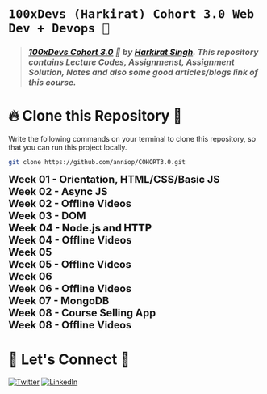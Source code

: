 # **`100xDevs (Harkirat) Cohort 3.0 Web Dev + Devops 🚀`**

> ### _[100xDevs Cohort 3.0](https://app.100xdevs.com/) 🚀 by [Harkirat Singh](https://x.com/kirat_tw). This repository contains Lecture Codes, Assignmenst, Assignment Solution, Notes and also some good articles/blogs link of this course._

# 🔥 **Clone this Repository** 💫

Write the following commands on your terminal to clone this repository, so that you can run this project locally.

```bash
git clone https://github.com/anniop/COHORT3.0.git
```

<details>
<summary style="display: inline; font-size: 20px; font-weight: 700; cursor: pointer;" title="Click on me to Expand">Week 01 - Orientation, HTML/CSS/Basic JS</summary>

## 📚 [ Week 01 - Orientation, HTML/CSS/Basic JS](./Week%2001%20-%20Orientation,%20HTML,CSS,Basic%20JS/)
### 💻 [**1.1 - Web Dev + Devops Orientation**](./Week%2001%20-%20Orientation,%20HTML,CSS,Basic%20JS/1.1%20-%20Web%20Dev%20+%20Devops%20Orientation/)


> **`Topics Covered:` HTML Basic -** Tags, Attributes, title, body, div, span, h1-h6, b, i, u, br, a, center, img, input, button... & **CSS Basic -** inline css, external css, color, background-color, selectors, class, id, font-size, font-weigth, border, padding, margin, flexbox... & **Build some part of VS Code Landing Page**.

### 💻 [**1.2 - Basics of JavaScript**](./Week%2001%20-%20Orientation,%20HTML,CSS,Basic%20JS/1.2%20-%20Basics%20of%20JavaScript/)

> **`Topics Covered:` JavaScript Basic -** Interpreted, Compiled Time Language, Dynamically Typed, Single threaded, Multithreading, Garbage collector, JavaScript Synatx, Variables, var, let, const, datatypes, numer, string, boolean, operators, functions, if/else, loops, objects, arrays, array of objects, object of objects, problem solving and solved assignment problems.
</details>

<details>
<summary style="display: inline; font-size: 20px; font-weight: 700; cursor: pointer;" title="Click on me to Expand">Week 02 - Async JS</summary>

## 📚 [Week 02 - Async JS](./Week%2002%20-%20Async%20JS/)

### 💻 [**2.1 - Async JS**](./Week%2002%20-%20Async%20JS/2.1%20-%20Async%20JS/)

> **`Topics Covered:`** Synchronous, Asynchronous Code, I/O heavy operations, fs Module, fs.readFile, fs.readFileSync, I/O bound tasks vs CPU bound tasks, Functional Arguments, Callbacks, setTimeout, Call Stack... & Solve Some Problems.

### 💻 [**2.2 - Promises**](./Week%2002%20-%20Async%20JS/2.2%20-%20Promises/)

> **`Topics Covered:`** Class and Object, Date & Map Class, Callback, setTimeOut, Promise Class, Creating promisified version of fs.readFile and Solve Some Problems.
</details>
<details>
<summary style="display: inline; font-size: 20px; font-weight: 700; cursor: pointer;" title="Click on me to Expand">Week 02 - Offline Videos</summary>

## 📚 [Week 02 - Offline Videos](./Week%2002%20-%20Offline%20Videos/)

> **`Topics Covered:`** Node.js Installation, Linux Command Basic and Advanced(cd, pwd, ls, touch, mkdir, rm, mv, cat, cp, chmod, echo, head, tail, |, wc, grep, history), Bash Scripting, Vim Editor, How to solve Assignment, Solve Basic CSS Assignment, VSCode Landing Page, Callback Hell, setTimeout(), async/await, Promisified Version of readFile using async/await and Solved Some Problems

</details>

<details>
<summary style="display: inline; font-size: 20px; font-weight: 700; cursor: pointer;" title="Click on me to Expand">Week 03 - DOM</summary>

## 📚 [Week 03 - DOM](./Week%2003%20-%20DOM/)

### 💻 [**3.1 - DOM Simple**](./Week%2003%20-%20DOM/3.1%20-%20DOM%20Simple/)

> **`Topics Covered:`** What is DOM, Why DOM, Static HTML, Dynamic HTML, Fetching Elements(querySelector, querySelectorAll, getElementById, getElementByClassName, getElementsByClassName), Updating elements(Create Stop Watch), Deleting elements(removeChild), Adding elements(createElement, appendChild) and Build Simple Todo App.


### 💻 [**3.2 - DOM Advance**](./Week%2003%20-%20DOM/3.2%20-%20DOM%20Advance/)

> **`Topics Covered:`** Complex DOM Manipulation, State Derived Frontends, State Derived Rendering, Component, State variable, render, and Build Simple Todo App with Add, Update and Delete Functionality.

</details>

<details>
<summary style="display: inline; font-size: 20px; font-weight: 800; cursor: pointer;" title="Click on me to Expand">Week 04 - Node.js and HTTP</summary>

## 📚 [Week 04 - Node.js and HTTP](./Week%2004%20-%20Node.js%20and%20HTTP/)

### 💻 [**4.1 - Node.js, Bun and JS Runtimes**](./Week%2004%20-%20Node.js%20and%20HTTP/4.1%20-%20Node.js,%20Bun%20and%20JS%20Runtimes/)

> **`Topics Covered:`** What is Node.js, V8 Engine, Bun JavaScript Runtime, Node.js Project, npm, chalk module, Internal and External Packages, `package.json` & `package-lock.json` file & Solved Some Problems.

### 💻 [**4.2 - HTTP Servers**](./Week%2004%20-%20Node.js%20and%20HTTP/4.2%20-%20HTTP%20Servers/)

> **`Topics Covered:`** HTTP Protocols, Request Response Model, Ports, Methods (GET, POST, PUT, DELETE), Response, Status Code, (2xx, 3xx, 4xx, 5xx), Body, Routes, Headers, Clients (Browser & Postman) and Created our First HTTP Server using Express.

</details>

<details>
<summary style="display: inline; font-size: 20px; font-weight: 700; cursor: pointer;" title="Click on me to Expand">Week 04 - Offline Videos

</summary>

## 📚 [Week 04 - Offline Videos](./Week%2004%20-%20Offline%20Videos/)

> **`Topics Covered:`** What and Why express?, Create HTTP Server using Express, Request Methods(GET, POST, PUT, DELETE) Status Code(200, 404, 500, 411, 403), Create Hospital Game Backend. What and Why is Middleware? and Solved Some Problems.

</details>

<details>
<summary style="display: inline; font-size: 20px; font-weight: 700; cursor: pointer;" title="Click on me to Expand">Week 05</summary>

# 📚 [Week 05](./Week%2005/)

### 💻 [**5.1 - Headers, Query params and Express**](./Week%2005/5.1%20-%20Headers,%20Query%20params%20and%20Express/)

> **`Topics Covered:`** Recap Last Week(Domain name/IP, Port, Methods, Plaintext vs JSON vs HTML response, Status Codes, Body, Routes, Express), Headers, Fetch API in the Browser, Axios, Query params, Creating our own HTTP Server using Express.

### 💻 [**5.2 - Middlewares and Cors**](./Week%2005//5.2%20-%20Middlewares%20and%20Cors/)

> **`Topics Covered:`** What and Why Middlewares and How it works?, Route specific middlewares, Inline and Global Middlewares, Commonly used middlewares(`express.json()`, `bodyParser.json()`), `CORS` - Cross origin resource sharing, Why CORS? and Solved Some Problems.

</details>

<details>
<summary style="display: inline; font-size: 20px; font-weight: 700; cursor: pointer;" title="Click on me to Expand">Week 05 - Offline Videos</summary>

## 📚 [Week 05 - Offline Videos](./Week%2005%20-%20Offline%20Videos/)

> **`Topics Covered:`** Git & GitHub in details, Arrow Functions, map(), reduce(), fetch API, Axios Library, GET, POST, PUT, DELETE request and solved som problems.

</details>

<details>
<summary style="display: inline; font-size: 20px; font-weight: 700; cursor: pointer;" title="Click on me to Expand">Week 06</summary>

## 📚 [Week 06](./Week%2006/)

### 💻 [**6.1 - HTTP Deep Dive**](./Week%2006/6.1%20-%20HTTP%20Deep%20Dive/)

> **`Topics Covered:`** What is authentication?, Auth workflow, Create an express app, Tokens and JWT (JSON Web tokens) based authentication, Tokens vs JWTs, Authorization header.

### 💻 [**6.2 - Auth and Connecting FE to BE**](./Week%2006/6.2%20-%20Auth%20and%20Connecting%20FE%20to%20BE/)

> **`Topics Covered:`** Revision of Week 6.1, Auth Middleware, logger request, LocalStorage, Connecting Frontend with Backend for Auth App...


</details>

<details>
<summary style="display: inline; font-size: 20px; font-weight: 700; cursor: pointer;" title="Click on me to Expand">Week 06 - Offline Videos</summary>

## 📚 [Week 06 - Offline Videos](./Week%2006%20-%20Offline%20Videos/)

> **`Topics Covered:`** JWT, Auth, tokens, sign(), decode(), verify() method Error Handling using try/catch block, Input Validation using Zod, MongoDB Installation and Solved Some Problems.


</details>


<details>
<summary style="display: inline; font-size: 20px; font-weight: 700; cursor: pointer;" title="Click on me to Expand">Week 07 - MongoDB</summary>

## 📚 [Week 07 - MongoDB](./Week%2007%20-%20MongoDB/)

### 💻 [**7.1 - MongoDB**](./Week%2007%20-%20MongoDB/7.1%20-%20MongoDB/)

> **`Topics Covered:`** What is authentication?, Auth workflow, Create an express app, Tokens and JWT (JSON Web tokens) based authentication, Tokens vs JWTs, Authorization header.


### 💻 [**7.2 - Passwords, Zod**](./Week%2007%20-%20MongoDB/7.2%20-%20Passwords,%20Zod/)

> **`Topics Covered:`** Recap of Week 7.1, What is Hashing and Why?, Salting, bcrypt algorithm, Error Handling using try-catch, Input Validation using Zod, ans solved signin and signup endpoints.


</details>

<details>
<summary style="display: inline; font-size: 20px; font-weight: 700; cursor: pointer;" title="Click on me to Expand">Week 08 - Course Selling App</summary>

## 📚 [Week 08 - Course Selling App](./Week%2008%20-%20Course%20Selling%20App/)

### 💻 [**8.1 - Backend of Course Selling App**](./Week%2008%20-%20Course%20Selling%20App/8.1%20-%20Backend%20of%20Course%20Selling%20App/)

> **`Topics Covered:`** Created some backend of a `Course Selling App`, project file structure & explore `p5.js-web-editor` github repository.


### 💻 [**8.2 - Backend of Course Selling App - Part 2**](./Week%2008%20-%20Course%20Selling%20App/8.2%20-%20Backend%20of%20Course%20Selling%20App%20-%20Part%202/)

> **`Topics Covered:`** Created complete backend of a `Course Selling App`.


</details>

<details>
<summary style="display: inline; font-size: 20px; font-weight: 700; cursor: pointer;" title="Click on me to Expand">Week 08 - Offline Videos</summary>

## 📚 [Week 08 - Offline Videos](./Week%2008%20-%20Offline%20Videos/)

### 💻 [**Mongo Deep Dive**](/Week%2008%20-%20Offline%20Videos/Mongo%20Deep%20Dive/)

> **`Topics Covered:`** Whay and Why databases?, What is MongoDB?, Some good examples, and Created some backend of a `Course Selling Website`.


</details>

# 🔗 **Let's Connect** 🤝

[![Twitter](https://img.shields.io/badge/Twitter-%231DA1F2.svg?logo=Twitter&logoColor=white)](https://x.com/Ann_i0p)
[![LinkedIn](https://img.shields.io/badge/LinkedIn-%230077B5.svg?logo=linkedin&logoColor=white)](www.linkedin.com/in/aniket-mogal-9b9b4a1b9)



